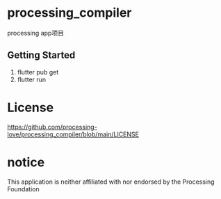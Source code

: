 # processing_compiler

processing app项目

## Getting Started

1. flutter pub get 
2. flutter run 

# License
  
https://github.com/processing-love/processing_compiler/blob/main/LICENSE

# notice

This application is neither affiliated with nor endorsed by the Processing Foundation
